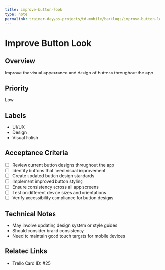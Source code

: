 ```yaml
---
title: improve-button-look
type: note
permalink: trainer-day/os-projects/td-mobile/backlogs/improve-button-look
---
```


# Improve Button Look

## Overview
Improve the visual appearance and design of buttons throughout the app.

## Priority
Low

## Labels
- UI/UX
- Design
- Visual Polish

## Acceptance Criteria
- [ ] Review current button designs throughout the app
- [ ] Identify buttons that need visual improvement
- [ ] Create updated button design standards
- [ ] Implement improved button styling
- [ ] Ensure consistency across all app screens
- [ ] Test on different device sizes and orientations
- [ ] Verify accessibility compliance for button designs

## Technical Notes
- May involve updating design system or style guides
- Should consider brand consistency
- Need to maintain good touch targets for mobile devices

## Related Links
- Trello Card ID: #25